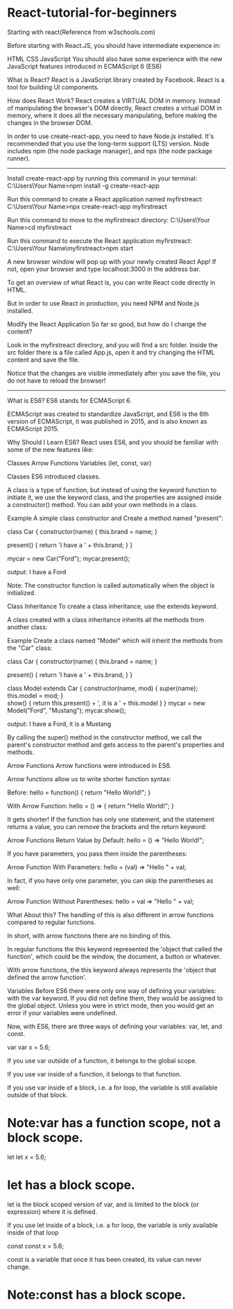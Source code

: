 # React-tutorial-for-beginners
Starting with react(Reference from w3schools.com)


Before starting with React.JS, you should have intermediate experience in:

HTML
CSS
JavaScript
You should also have some experience with the new JavaScript features introduced in ECMAScript 6 (ES6)


What is React?
React is a JavaScript library created by Facebook.
React is a tool for building UI components.

How does React Work?
React creates a VIRTUAL DOM in memory.
Instead of manipulating the browser's DOM directly, React creates a virtual DOM in memory, where it does all the necessary manipulating, before making the changes in the browser DOM.


In order to use create-react-app, you need to have Node.js installed. It's recommended that you use the long-term support (LTS) version. Node includes npm (the node package manager), and npx (the node package runner).

--------------------------------------------------------------------------------------------------------------------------------------------------------------------------------

Install create-react-app by running this command in your terminal:
C:\Users\Your Name>npm install -g create-react-app

Run this command to create a React application named myfirstreact:
C:\Users\Your Name>npx create-react-app myfirstreact

Run this command to move to the myfirstreact directory:
C:\Users\Your Name>cd myfirstreact

Run this command to execute the React application myfirstreact:
C:\Users\Your Name\myfirstreact>npm start

A new browser window will pop up with your newly created React App! If not, open your browser and type localhost:3000 in the address bar.


To get an overview of what React is, you can write React code directly in HTML.

But in order to use React in production, you need NPM and Node.js installed.


Modify the React Application
So far so good, but how do I change the content?

Look in the myfirstreact directory, and you will find a src folder. Inside the src folder there is a file called App.js, open it and try changing the HTML content and save the file.

Notice that the changes are visible immediately after you save the file, you do not have to reload the browser!

--------------------------------------------------------------------------------------------------------------------------------------------

What is ES6?
ES6 stands for ECMAScript 6.

ECMAScript was created to standardize JavaScript, and ES6 is the 6th version of ECMAScript, it was published in 2015, and is also known as ECMAScript 2015.

Why Should I Learn ES6?
React uses ES6, and you should be familiar with some of the new features like:

Classes
Arrow Functions
Variables (let, const, var)



Classes
ES6 introduced classes.

A class is a type of function, but instead of using the keyword function to initiate it, we use the keyword class, and the properties are assigned inside a constructor() method.
You can add your own methods in a class.

Example
A simple class constructor and Create a method named "present":

class Car {
  constructor(name) {
    this.brand = name;
  }
  
  present() {
    return 'I have a ' + this.brand;
  }
}

mycar = new Car("Ford");
mycar.present();

output: I have a Ford

Note: The constructor function is called automatically when the object is initialized.


Class Inheritance
To create a class inheritance, use the extends keyword.


A class created with a class inheritance inherits all the methods from another class:

Example
Create a class named "Model" which will inherit the methods from the "Car" class:

class Car {
  constructor(name) {
    this.brand = name;
  }

  present() {
    return 'I have a ' + this.brand;
  }
}

class Model extends Car {
  constructor(name, mod) {
    super(name);
    this.model = mod;
  }  
  show() {
      return this.present() + ', it is a ' + this.model
  }
}
mycar = new Model("Ford", "Mustang");
mycar.show();

output: I have a Ford, it is a Mustang

By calling the super() method in the constructor method, we call the parent's constructor method and gets access to the parent's properties and methods.


Arrow Functions
Arrow functions were introduced in ES6.

Arrow functions allow us to write shorter function syntax:

Before:
hello = function() {
  return "Hello World!";
}

With Arrow Function:
hello = () => {
  return "Hello World!";
}

It gets shorter! If the function has only one statement, and the statement returns a value, you can remove the brackets and the return keyword:

Arrow Functions Return Value by Default:
hello = () => "Hello World!";


If you have parameters, you pass them inside the parentheses:

Arrow Function With Parameters:
hello = (val) => "Hello " + val;

In fact, if you have only one parameter, you can skip the parentheses as well:

Arrow Function Without Parentheses:
hello = val => "Hello " + val;

What About this?
The handling of this is also different in arrow functions compared to regular functions.

In short, with arrow functions there are no binding of this.

In regular functions the this keyword represented the 'object that called the function', which could be the window, the document, a button or whatever.

With arrow functions, the this keyword always represents the 'object that defined the arrow function'.


Variables
Before ES6 there were only one way of defining your variables: with the var keyword. If you did not define them, they would be assigned to the global object. Unless you were in strict mode, then you would get an error if your variables were undefined.

Now, with ES6, there are three ways of defining your variables: var, let, and const.

var
var x = 5.6;

If you use var outside of a function, it belongs to the global scope.

If you use var inside of a function, it belongs to that function.

If you use var inside of a block, i.e. a for loop, the variable is still available outside of that block.

# Note:var has a function scope, not a block scope.

let
let x = 5.6;

# let has a block scope.

let is the block scoped version of var, and is limited to the block (or expression) where it is defined.

If you use let inside of a block, i.e. a for loop, the variable is only available inside of that loop

const
const x = 5.6;

const is a variable that once it has been created, its value can never change.

# Note:const has a block scope.





